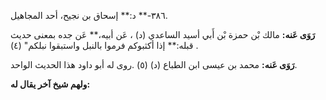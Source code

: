 ٣٨٦-** د:** إسحاق بن نجيح، أحد المجاهيل.

**رَوَى عَنه:** مالك بْن حمزة بْن أَبي أسيد الساعدي (د) ، عَن أبيه،** عَن جده بمعنى حديث قبله:** إذا أكثبوكم فرموا بالنبل واستبقوا نبلكم" (٤) .

**رَوَى عَنه:** محمد بن عيسى ابن الطباع (د) (٥) .روى له أبو داود هذا الحديث الواحد.

**ولهم شيخ آخر يقال له:**